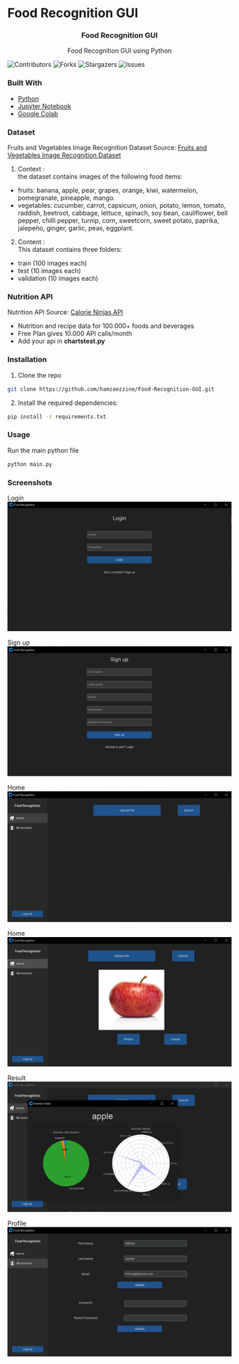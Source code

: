 # Food Recognition GUI

<p align="center">
  <h3 align="center">Food Recognition GUI</h3>

  <p align="center">
    Food Recognition GUI using Python 
  </p>
</p>

![Contributors](https://img.shields.io/github/contributors/hamzaezzine/Food-Recognition-GUI?color=dark-green) ![Forks](https://img.shields.io/github/forks/hamzaezzine/Food-Recognition-GUI?style=social) ![Stargazers](https://img.shields.io/github/stars/hamzaezzine/Food-Recognition-GUI?style=social) ![Issues](https://img.shields.io/github/issues/hamzaezzine/Food-Recognition-GUI) 




### Built With

* [Python](https://www.python.org/)
* [Jupyter Notebook](https://jupyter.org/)
* [Google Colab](https://colab.research.google.com/)

### Dataset

Fruits and Vegetables Image Recognition Dataset Source: [Fruits and Vegetables Image Recognition Dataset](https://www.kaggle.com/datasets/kritikseth/fruit-and-vegetable-image-recognition)
  
  1. Context :  
  the dataset contains images of the following food items:

  * fruits:  banana, apple, pear, grapes, orange, kiwi, watermelon, pomegranate, pineapple, mango.  
  * vegetables:  cucumber, carrot, capsicum, onion, potato, lemon, tomato, raddish, beetroot, cabbage, lettuce, spinach, soy bean, cauliflower, bell pepper, chilli pepper, turnip, corn, sweetcorn, sweet potato, paprika, jalepeño, ginger, garlic, peas, eggplant.


  2. Content :   
  This dataset contains three folders:  
  * train (100 images each)
  * test (10 images each)
  * validation (10 images each)


### Nutrition API 
Nutrition API Source: [Calorie Ninjas API](https://calorieninjas.com/)

  * Nutrition and recipe data for 100.000+ foods and beverages
  * Free Plan gives 10.000 API calls/month
  * Add your api in **chartstest.py**

### Installation

1. Clone the repo
```bash
git clone https://github.com/hamzaezzine/Food-Recognition-GUI.git
```

2. Install the required dependencies:
```bash
pip install -r requirements.txt
```

### Usage

Run the main python file
```bash
python main.py
```

### Screenshots

Login 
![login](screenshots/login.PNG)

Sign up 
![Sign up ](screenshots/signup.PNG)

Home 
![Home](screenshots/home.PNG)

Home 
![Home](screenshots/home2.PNG)

Result 
![Result](screenshots/home3.PNG)

Profile 
![Profile](screenshots/profile.PNG)



